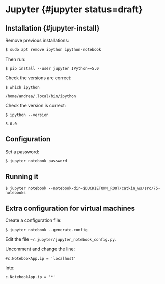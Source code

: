 # Jupyter  {#jupyter status=draft}

## Installation {#jupyter-install}

Remove previous installations:

    $ sudo apt remove ipython ipython-notebook

Then run:

    $ pip install --user jupyter IPython==5.0


Check the versions are correct:

    $ which ipython

    /home/andrea/.local/bin/ipython

Check the version is correct:

    $ ipython --version

    5.0.0

## Configuration

Set a password:

    $ jupyter notebook password



## Running it

    $ jupyter notebook --notebook-dir=$DUCKIETOWN_ROOT/catkin_ws/src/75-notebooks



## Extra configuration for virtual machines


Create a configuration file:

    $ jupyter notebook --generate-config

Edit the file `~/.jupyter/jupyter_notebook_config.py`.

Uncomment and change the line:

    #c.NotebookApp.ip = 'localhost'

Into:

    c.NotebookApp.ip = '*'
